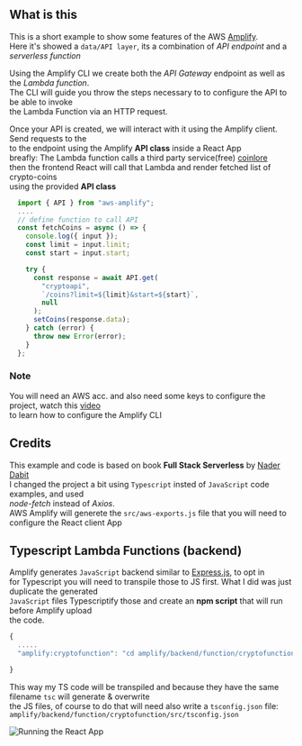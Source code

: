 ## What is this

This is a short example to show some features of the AWS [Amplify](https://aws.amazon.com/amplify/).  
Here it's showed a `data/API layer`, its a combination of _API endpoint_ and a _serverless function_

Using the Amplify CLI we create both the _API Gateway_ endpoint as well as the _Lambda function_.  
The CLI will guide you throw the steps necessary to to configure the API to be able to invoke  
the Lambda Function via an HTTP request.

Once your API is created, we will interact with it using the Amplify client. Send requests to the  
to the endpoint using the Amplify **API class** inside a React App  
breafly: The Lambda function calls a third party service(free) [coinlore](https://www.coinlore.com/cryptocurrency-data-api)  
then the frontend React will call that Lambda and render fetched list of crypto-coins  
using the provided **API class**

```ts
  import { API } from "aws-amplify";
  ....
  // define function to call API
  const fetchCoins = async () => {
    console.log({ input });
    const limit = input.limit;
    const start = input.start;

    try {
      const response = await API.get(
        "cryptoapi",
        `/coins?limit=${limit}&start=${start}`,
        null
      );
      setCoins(response.data);
    } catch (error) {
      throw new Error(error);
    }
  };
```

### Note

You will need an AWS acc. and also need some keys to configure the project, watch this [video](https://youtu.be/fWbM5DLh25U)  
to learn how to configure the Amplify CLI

## Credits

This example and code is based on book **Full Stack Serverless** by [Nader Dabit](https://twitter.com/dabit3)  
I changed the project a bit using `Typescript` insted of `JavaScript` code examples, and used  
_node-fetch_ instead of _Axios_.  
AWS Amplify will generete the `src/aws-exports.js` file that you will need to configure the React client App

## Typescript Lambda Functions (backend)

Amplify generates `JavaScript` backend similar to [Express.js](https://expressjs.com/), to opt in  
for Typescript you will need to transpile those to JS first. What I did was just duplicate the generated  
`JavaScript` files Typescriptify those and create an **npm script** that will run before Amplify upload  
the code.

```ts
{
  .....
  "amplify:cryptofunction": "cd amplify/backend/function/cryptofunction/src && tsc"

}
```

This way my TS code will be transpiled and because they have the same filename `tsc` will generate & overwrite  
the JS files, of course to do that will need also write a `tsconfig.json` file:  
`amplify/backend/function/cryptofunction/src/tsconfig.json`

![Running the React App](https://icons-images.s3.us-east-2.amazonaws.com/screencasts/fullserverless_repo_Peek_2021-03-06+20-13.gif)
